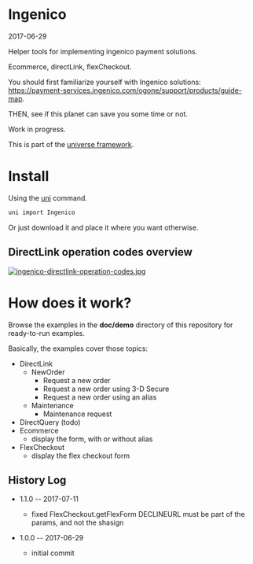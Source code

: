 Ingenico
============
2017-06-29


Helper tools for implementing ingenico payment solutions.


Ecommerce, directLink, flexCheckout.

You should first familiarize yourself with Ingenico solutions: https://payment-services.ingenico.com/ogone/support/products/guide-map.

THEN, see if this planet can save you some time or not. 



Work in progress.





This is part of the [universe framework](https://github.com/karayabin/universe-snapshot).


Install
==========
Using the [uni](https://github.com/lingtalfi/universe-naive-importer) command.
```bash
uni import Ingenico
```

Or just download it and place it where you want otherwise.






DirectLink operation codes overview
---------------------------
[![ingenico-directlink-operation-codes.jpg](https://s19.postimg.org/mf33t90bn/ingenico-directlink-operation-codes.jpg)](https://postimg.org/image/bs9ants67/)



How does it work?
======================

Browse the examples in the **doc/demo** directory of this repository for ready-to-run examples.


Basically, the examples cover those topics:


- DirectLink
    - NewOrder
        - Request a new order
        - Request a new order using 3-D Secure
        - Request a new order using an alias
    - Maintenance
        - Maintenance request
- DirectQuery (todo)
- Ecommerce
    - display the form, with or without alias
- FlexCheckout
    - display the flex checkout form














History Log
------------------
    
- 1.1.0 -- 2017-07-11

    - fixed FlexCheckout.getFlexForm DECLINEURL must be part of the params, and not the shasign
    
- 1.0.0 -- 2017-06-29

    - initial commit